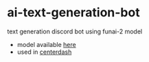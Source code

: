 # ai-text-generation-bot
text generation discord bot using funai-2 model

- model available [here](https://huggingface.co/mystgg/funai-2)
- used in [centerdash](https://centerdash.ru)